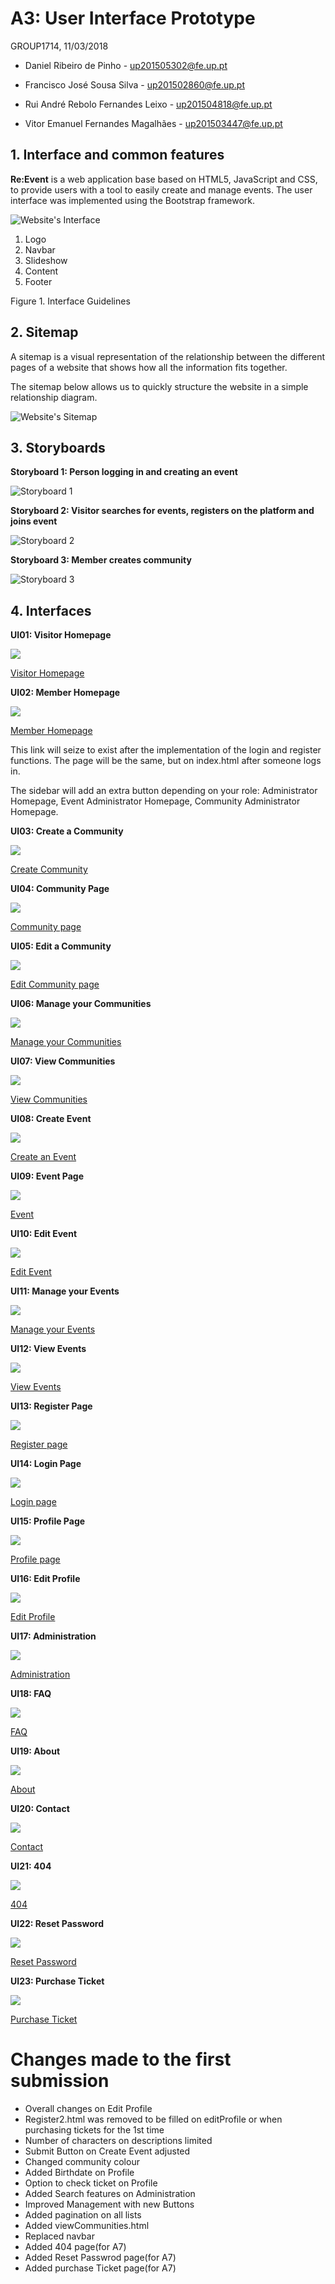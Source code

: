 # A3: User Interface Prototype

GROUP1714, 11/03/2018 

* Daniel Ribeiro de Pinho - up201505302@fe.up.pt 

* Francisco José Sousa Silva - up201502860@fe.up.pt 

* Rui André Rebolo Fernandes Leixo - up201504818@fe.up.pt 

* Vitor Emanuel Fernandes Magalhães - up201503447@fe.up.pt 

 
## 1. Interface and common features

**Re:Event** is a web application base based on HTML5, JavaScript and CSS, to provide users with a tool to easily create and manage events. The user interface was implemented using the Bootstrap framework.

![Website's Interface](https://raw.githubusercontent.com/LastLombax/lbaw1714/master/homepage%20guideline.png?token=AYlAMYXkc8MX3bdtQjhrJ4SSf1Ut3FsJks5arkwYwA%3D%3D "Interface")

1. Logo
2. Navbar
3. Slideshow
4. Content
5. Footer

Figure 1. Interface Guidelines

 
## 2. Sitemap

A sitemap is a visual representation of the relationship between the different pages of a website that shows how all the information fits together.

The sitemap below allows us to quickly structure the website in a simple relationship diagram.
 
![Website's Sitemap](https://raw.githubusercontent.com/LastLombax/lbaw1714/master/SiteMap.png?token=AYlAMfqnfqohKr3HLaQG6aujfygw5kgDks5apnwSwA%3D%3D "Sitemap")
 
## 3. Storyboards
 
**Storyboard 1: Person logging in and creating an event**

![Storyboard 1](https://raw.githubusercontent.com/LastLombax/lbaw1714/master/Interfaces'%20screenshots/storyboard%201.png?token=AYlAMfw7uljExIsCQbRcyiqYwKpfbVPrks5ark-QwA%3D%3D)

**Storyboard 2: Visitor searches for events, registers on the platform and joins event**

![Storyboard 2](https://raw.githubusercontent.com/LastLombax/lbaw1714/master/Interfaces'%20screenshots/storyboard%202.png?token=AYlAMYPzAXX_k3389LwNMsWrBUJL714pks5ark-iwA%3D%3D)

**Storyboard 3: Member creates community**

![Storyboard 3](https://raw.githubusercontent.com/LastLombax/lbaw1714/master/Interfaces'%20screenshots/storyboard%203.png?token=AYlAMQb_OMrtM98WMyy7RCkFmv8N1xwGks5ark-kwA%3D%3D)
 
## 4. Interfaces

**UI01: Visitor Homepage**

![](https://raw.githubusercontent.com/LastLombax/lbaw1714/master/Interfaces'%20screenshots/visitorHomepage.png?token=AYlAMdJjUKV5bXBOXtqK0NKqY4mUWZD6ks5ark8gwA%3D%3D)

[Visitor Homepage](https://lastlombax.github.io/lbaw1714/index.html)

**UI02: Member Homepage**

![](https://raw.githubusercontent.com/LastLombax/lbaw1714/master/Interfaces'%20screenshots/memberHomepage.png?token=AYlAMfYvgb0iE8OsDyXCdYSz1tnz92hYks5arkjswA%3D%3D)

[Member Homepage](https://lastlombax.github.io/lbaw1714/memberHomepage.html)

This link will seize to exist after the implementation of the login and register functions. 
The page will be the same, but on index.html after someone logs in.

The sidebar will add an extra button depending on your role: Administrator Homepage, Event Administrator Homepage,
Community Administrator Homepage.



**UI03: Create a Community**

![](https://raw.githubusercontent.com/LastLombax/lbaw1714/master/Interfaces'%20screenshots/createCommunity.png?token=AYlAMfgxZINp6uxQfM4RXbWxDstXlCrgks5arkjmwA%3D%3D)

[Create Community](https://lastlombax.github.io/lbaw1714/createCommunity.html)

**UI04: Community Page**

![](https://raw.githubusercontent.com/LastLombax/lbaw1714/master/Interfaces'%20screenshots/community%20page.png?token=AYlAMQY640WQ_7SDnXeA5w9ErawIZIBzks5arkjjwA%3D%3D)

[Community page](https://lastlombax.github.io/lbaw1714/community.html)

**UI05: Edit a Community**

![](https://raw.githubusercontent.com/LastLombax/lbaw1714/master/Interfaces'%20screenshots/editCommunity.png?token=AYlAMbu2kgjPTqf-myUogvFSQsuLKn34ks5arlAFwA%3D%3D)

[Edit Community page](https://lastlombax.github.io/lbaw1714/editCommunity.html)

**UI06: Manage your Communities**

![](https://raw.githubusercontent.com/LastLombax/lbaw1714/master/Interfaces'%20screenshots/manageCommunities.png?token=AYlAMSSdt2Vg-IjJM0TsOjFDj0qn9xWDks5arlExwA%3D%3D)

[Manage your Communities](https://lastlombax.github.io/lbaw1714/manageCommunities.html)


**UI07: View Communities**

![](https://raw.githubusercontent.com/LastLombax/lbaw1714/master/Interfaces'%20screenshots/viewCommunities.png?token=AYlAMV3jsqsNgTtCGH1wikHbotIFzLTNks5arkjywA%3D%3D)

[View Communities](https://lastlombax.github.io/lbaw1714/viewCommunities.html)




**UI08: Create Event**

![](https://raw.githubusercontent.com/LastLombax/lbaw1714/master/Interfaces'%20screenshots/createEvent.png?token=AYlAMXWLbfkWPtmBsq0OGJd6uUCHrZeXks5arkjowA%3D%3D)

[Create an Event](https://lastlombax.github.io/lbaw1714/createEvent.html)


**UI09: Event Page**

![](https://raw.githubusercontent.com/LastLombax/lbaw1714/master/Interfaces'%20screenshots/event.png?token=AYlAMW8v5rBoMSD5R2X75Z2A8tW9Ygbyks5ark8XwA%3D%3D)

[Event](https://lastlombax.github.io/lbaw1714/event.html)


**UI10: Edit Event**

![](https://raw.githubusercontent.com/LastLombax/lbaw1714/master/Interfaces'%20screenshots/editEvent.png?token=AYlAMeCsCLfpUpfAs18JpuxYiqH4lpA5ks5arkjqwA%3D%3D)

[Edit Event](https://lastlombax.github.io/lbaw1714/editEvent.html)


**UI11: Manage your Events**

![](https://raw.githubusercontent.com/LastLombax/lbaw1714/master/Interfaces'%20screenshots/manageEvents.png?token=AYlAMTaGSJ618lsj77hFRwdUKX0zgb4kks5ark8ewA%3D%3D)

[Manage your Events](https://lastlombax.github.io/lbaw1714/manageEvents.html)


**UI12: View Events**

![](https://raw.githubusercontent.com/LastLombax/lbaw1714/master/Interfaces'%20screenshots/viewEvents.png?token=AYlAMebvFslraYnFhV0duCBQYw5CePHgks5arkjzwA%3D%3D)

[View Events](https://lastlombax.github.io/lbaw1714/viewEvents.html)





**UI13: Register Page**

![](https://raw.githubusercontent.com/LastLombax/lbaw1714/master/Interfaces'%20screenshots/register.png?token=AYlAMQU0kMyr5inDnN99MXaxiu-Ajcxjks5arkjwwA%3D%3D)

[Register page](https://lastlombax.github.io/lbaw1714/register.html)


**UI14: Login Page**

![](https://raw.githubusercontent.com/LastLombax/lbaw1714/master/Interfaces'%20screenshots/login.png?token=AYlAMXjcdiWSNTRJsJhhvwqLGKTKrEpDks5ark8awA%3D%3D)

[Login page](https://lastlombax.github.io/lbaw1714/login.html)


**UI15: Profile Page**

![](https://raw.githubusercontent.com/LastLombax/lbaw1714/master/Interfaces'%20screenshots/profile.png?token=AYlAMWbyE-o5cNC_zqfRsAYDYgv6Tf7Vks5arkjuwA%3D%3D)

[Profile page](https://lastlombax.github.io/lbaw1714/profile.html)


**UI16: Edit Profile**

![](https://raw.githubusercontent.com/LastLombax/lbaw1714/master/Interfaces'%20screenshots/editProfile.png?token=AYlAMRTQyIHCUzX3Vt5uNtvlK8Jhxo76ks5ark8VwA%3D%3D)

[Edit Profile](https://lastlombax.github.io/lbaw1714/editProfile.html)

**UI17: Administration**

![](https://raw.githubusercontent.com/LastLombax/lbaw1714/master/Interfaces'%20screenshots/adminZone.png?token=AYlAMQaMhVLLFZ5HtH7JOlJ5ArilSd6Uks5arkjhwA%3D%3D)

[Administration](https://lastlombax.github.io/lbaw1714/administration.html)


**UI18: FAQ**

![](https://raw.githubusercontent.com/LastLombax/lbaw1714/master/Interfaces'%20screenshots/faq.png?token=AYlAMWPg12YrwczkK_jqx6DCdfEpopSsks5ark8YwA%3D%3D)

[FAQ](https://lastlombax.github.io/lbaw1714/faq.html)

**UI19: About**

![](https://raw.githubusercontent.com/LastLombax/lbaw1714/master/Interfaces'%20screenshots/about.png?token=AYlAMQNgcR9wz1MQL8yKujJjsyoMYwWJks5arkjfwA%3D%3D)

[About](https://lastlombax.github.io/lbaw1714/about.html)

**UI20: Contact**

![](https://raw.githubusercontent.com/LastLombax/lbaw1714/master/Interfaces'%20screenshots/contactUs.png?token=AYlAMT_10RfgAgYXWxswjaG3oZ82OcXGks5arkjkwA%3D%3D)

[Contact](https://lastlombax.github.io/lbaw1714/contact.html)

**UI21: 404**

![](https://raw.githubusercontent.com/LastLombax/lbaw1714/master/Interfaces'%20screenshots/404.png?token=AYlAMZFKUHqhSPUH_q8I7qj6fTwWoa7Vks5a0f1MwA%3D%3D)

[404](https://lastlombax.github.io/lbaw1714/404.html)

**UI22: Reset Password**

![](https://raw.githubusercontent.com/LastLombax/lbaw1714/master/Interfaces'%20screenshots/resetPassword.png?token=AYlAMXeTns8s33ufAHThKObsmFeDWFQvks5a0mN9wA%3D%3D)

[Reset Password](https://lastlombax.github.io/lbaw1714/resetPassword.html)

**UI23: Purchase Ticket**

![](https://raw.githubusercontent.com/LastLombax/lbaw1714/master/Interfaces'%20screenshots/purchaseTicket.png?token=AYlAMbTWNPiePnd8wvwm1vW23czqSJD7ks5a0nvmwA%3D%3D)

[Purchase Ticket](https://lastlombax.github.io/lbaw1714/purchaseTicket.html)

# Changes made to the first submission

* Overall changes on Edit Profile
* Register2.html was removed to be filled on editProfile or when purchasing tickets for the 1st time
* Number of characters on descriptions limited
* Submit Button on Create Event adjusted
* Changed community colour 
* Added Birthdate on Profile
* Option to check ticket on Profile
* Added Search features on Administration
* Improved Management with new Buttons
* Added pagination on all lists
* Added viewCommunities.html
* Replaced navbar
* Added 404 page(for A7)
* Added Reset Passwrod page(for A7)
* Added purchase Ticket page(for A7)
